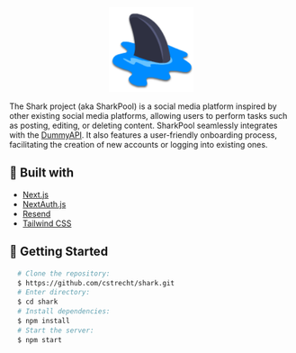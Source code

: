 <div align="center">
  <img alt="My Logo" src="src/assets/shark_logo.png" width="150px" />
</div>

The Shark project (aka SharkPool) is a social media platform inspired by other existing social media platforms, allowing users to perform tasks such as posting, editing, or deleting content. SharkPool seamlessly integrates with the [DummyAPI](https://dummyapi.io/). It also features a user-friendly onboarding process, facilitating the creation of new accounts or logging into existing ones.

## 🔨 Built with

- [Next.js](https://nextjs.org/)
- [NextAuth.js](https://next-auth.js.org/)
- [Resend](https://resend.com/)
- [Tailwind CSS](https://tailwindcss.com/)

## 🚀 Getting Started

```bash
  # Clone the repository:
  $ https://github.com/cstrecht/shark.git
  # Enter directory:
  $ cd shark
  # Install dependencies:
  $ npm install
  # Start the server:
  $ npm start
```
